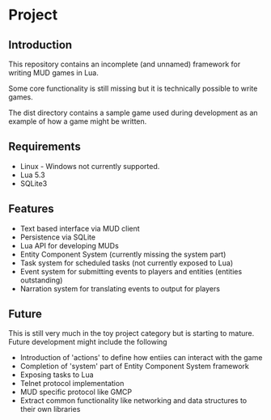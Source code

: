# Project
## Introduction

This repository contains an incomplete (and unnamed) framework for writing MUD games in Lua.

Some core functionality is still missing but it is technically possible to write games.

The dist directory contains a sample game used during development as an example of how a game might be written.

## Requirements
* Linux - Windows not currently supported.
* Lua 5.3
* SQLite3

## Features

* Text based interface via MUD client
* Persistence via SQLite
* Lua API for developing MUDs
* Entity Component System (currently missing the system part)
* Task system for scheduled tasks (not currently exposed to Lua)
* Event system for submitting events to players and entities (entities outstanding)
* Narration system for translating events to output for players

## Future

This is still very much in the toy project category but is starting to mature.  Future development might include the following

* Introduction of 'actions' to define how entiies can interact with the game
* Completion of 'system' part of Entity Component System framework
* Exposing tasks to Lua
* Telnet protocol implementation
* MUD specific protocol like GMCP
* Extract common functionality like networking and data structures to their own libraries